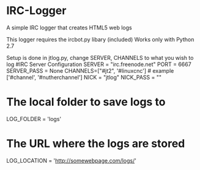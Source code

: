 # IRC-Logger
A simple IRC logger that creates HTML5 web logs

This logger requires the ircbot.py libary (included)
Works only with Python 2.7

Setup is done in jtlog.py, change SERVER, CHANNELS to what you wish to log
#IRC Server Configuration
SERVER = "irc.freenode.net"
PORT = 6667
SERVER_PASS = None
CHANNELS=["#jt2", '#linuxcnc'] # example ['#channel', '#nutherchannel']
NICK = "jtlog"
NICK_PASS = ""

# The local folder to save logs to
LOG_FOLDER = 'logs'

# The URL where the logs are stored
LOG_LOCATION = 'http://somewebpage.com/logs/'
